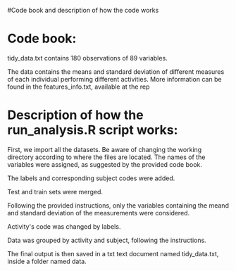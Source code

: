 #Code book and description of how the code works

# Code book:

tidy_data.txt contains 180 observations of 89 variables.

The data contains the means and standard deviation of different measures of each individual performing different activities.
More information can be found in the features_info.txt, available at the rep




# Description of how the run_analysis.R script works:

First, we import all the datasets. Be aware of changing the working directory according to where the files are located.
The names of the variables were assigned, as suggested by the provided code book.

The labels and corresponding subject codes were added.

Test and train sets were merged.

Following the provided instructions, only the variables containing the meand and standard deviation of the measurements were considered.

Activity's code was changed by labels.

Data was grouped by activity and subject, following the instructions.

The final output is then saved in a txt text document named tidy_data.txt, inside a folder named data.

